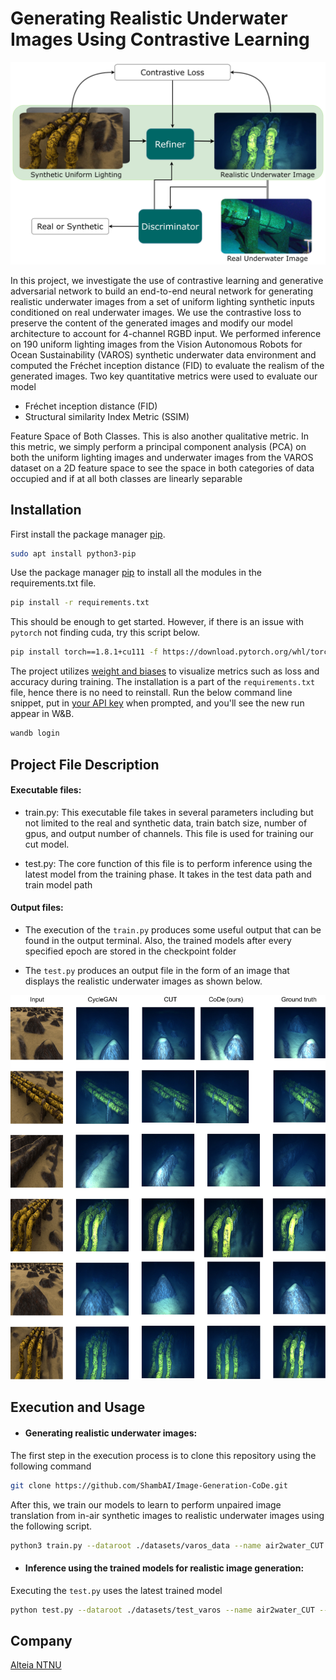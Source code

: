 # Generating Realistic Underwater Images Using Contrastive Learning

![CoDe Algorithm](./data/CoDealg.jpg?raw=true "Title")

In this project, we investigate the use of contrastive learning and generative adversarial network to build an end-to-end neural network for generating realistic underwater images from a set of uniform lighting synthetic inputs conditioned on real underwater images. We use the contrastive loss to preserve the content of the generated images and modify our model architecture to account for 4-channel RGBD input. We performed inference on 190 uniform lighting images from the Vision Autonomous Robots for Ocean Sustainability (VAROS) synthetic underwater data environment and computed the Fréchet inception distance (FID) to evaluate the realism of the generated images. Two key quantitative metrics were used to evaluate our model

+ Fréchet inception distance (FID)
+ Structural similarity Index Metric (SSIM)

Feature Space of Both Classes. This is also another qualitative metric. In this metric, we
simply perform a principal component analysis (PCA) on both the uniform lighting images
and underwater images from the VAROS dataset on a 2D feature space to see the space in both
categories of data occupied and if at all both classes are linearly separable

## Installation
First install the package manager [pip](https://pip.pypa.io/en/stable/).

```bash
sudo apt install python3-pip
```

Use the package manager [pip](https://pip.pypa.io/en/stable/) to install all the modules in the requirements.txt file. 

```bash
pip install -r requirements.txt
```

This should be enough to get started. However, if there is an issue with `pytorch` not finding cuda, try this script below.

```bash
pip install torch==1.8.1+cu111 -f https://download.pytorch.org/whl/torch_stable.html
```
The project utilizes [weight and biases](https://docs.wandb.ai/quickstart) to visualize metrics such as loss and accuracy during training. The installation is a part of the `requirements.txt` file, hence there is no need to reinstall. Run the below command line snippet, put in [your API key](https://wandb.ai/authorize) when prompted, and you'll see the new run appear in W&B.
```bash
wandb login
```

## Project File Description


#### Executable files:
+ train.py: This executable file takes in several parameters including but not limited to the real and synthetic data, train batch size, number of gpus, and output number of channels. This file is used for training our cut model.

+ test.py: The core function of this file is to perform inference using the latest model from the training phase. It takes in the test data path and train model path

#### Output files:
+ The execution of the `train.py` produces some useful output that can be found in the output terminal. Also, the trained models after every specified epoch are stored in the checkpoint folder

+ The `test.py` produces an output file in the form of an image that displays the realistic underwater images as shown below.

![Generated Images](./data/Results.jpg?raw=true "Title")

## Execution and Usage
+ #### Generating realistic underwater images:
The first step in the execution process is to clone this repository using the following command
```bash
git clone https://github.com/ShambAI/Image-Generation-CoDe.git
```
After this, we train our models to learn to perform unpaired image translation from in-air synthetic images to realistic underwater images using the following script.

```bash
python3 train.py --dataroot ./datasets/varos_data --name air2water_CUT --CUT_mode CUT --gpu_ids -1 --batch_size 1
```

+ #### Inference using the trained models for realistic image generation:
Executing the `test.py` uses the latest trained model 

```bash
python test.py --dataroot ./datasets/test_varos --name air2water_CUT --CUT_mode CUT
```

## Company
[Alteia ](https://alteia.com/software/) [NTNU ](https://www.ntnu.edu/)
